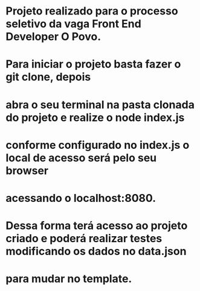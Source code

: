 # Projeto realizado para o processo seletivo da vaga Front End Developer O Povo.

# Para iniciar o projeto basta fazer o git clone, depois
# abra o seu terminal na pasta clonada do projeto e realize o node index.js
# conforme configurado no index.js o local de acesso será pelo seu browser 
# acessando o localhost:8080.

# Dessa forma terá acesso ao projeto criado e poderá realizar testes modificando os dados no data.json
# para mudar no template.

